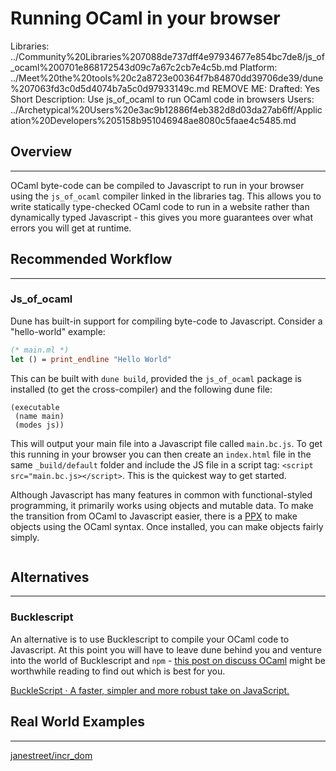 # Running OCaml in your browser

Libraries: ../Community%20Libraries%207088de737dff4e97934677e854bc7de8/js_of_ocaml%200701e868172543d09c7a67c2cb7e4c5b.md
Platform: ../Meet%20the%20tools%20c2a8723e00364f7b84870dd39706de39/dune%207063fd3c0d5d4074b7a5c0d97933149c.md
REMOVE ME: Drafted: Yes
Short Description: Use js_of_ocaml to run OCaml code in browsers
Users: ../Archetypical%20Users%20e3ac9b12886f4eb382d8d03da27ab6ff/Application%20Developers%205158b951046948ae8080c5faae4c5485.md

## Overview

---

OCaml byte-code can be compiled to Javascript to run in your browser using the `js_of_ocaml` compiler linked in the libraries tag. This allows you to write statically type-checked OCaml code to run in a website rather than dynamically typed Javascript - this gives you more guarantees over what errors you will get at runtime. 

## Recommended Workflow

---

### Js_of_ocaml

Dune has built-in support for compiling byte-code to Javascript. Consider a "hello-world" example: 

```ocaml
(* main.ml *)
let () = print_endline "Hello World"
```

This can be built with `dune build`, provided the `js_of_ocaml` package is installed (to get the cross-compiler) and the following dune file: 

```
(executable
 (name main)
 (modes js))
```

This will output your main file into a Javascript file called `main.bc.js`. To get this running in your browser you can then create an `index.html` file in the same `_build/default` folder and include the JS file in a script tag: `<script src="main.bc.js></script>`. This is the quickest way to get started. 

Although Javascript has many features in common with functional-styled programming, it primarily works using objects and mutable data. To make the transition from OCaml to Javascript easier, there is a [PPX](https://ocsigen.org/js_of_ocaml/3.1.0/manual/ppx) to make objects using the OCaml syntax. Once installed, you can make objects fairly simply.

```bash

```

## Alternatives

---

### Bucklescript

An alternative is to use Bucklescript to compile your OCaml code to Javascript. At this point you will have to leave dune behind you and venture into the world of Bucklescript and `npm` - [this post on discuss OCaml](https://discuss.ocaml.org/t/js-of-ocaml-vs-bucklescript/2293/7) might be worthwhile reading to find out which is best for you. 

[BuckleScript · A faster, simpler and more robust take on JavaScript.](https://bucklescript.github.io/)

## Real World Examples

---

[janestreet/incr_dom](https://github.com/janestreet/incr_dom)